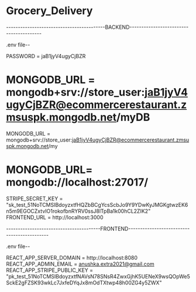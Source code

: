 # Grocery_Delivery

------------------------------------------BACKEND----------------------------------------

.env file--

PASSWORD = jaB1jyV4ugyCjBZR
# MONGODB_URL = mongodb+srv://store_user:jaB1jyV4ugyCjBZR@ecommercerestaurant.zmsuspk.mongodb.net/myDB
MONGODB_URL = mongodb+srv://store_user:jaB1jyV4ugyCjBZR@ecommercerestaurant.zmsuspk.mongodb.net/my
# MONGODB_URL= mongodb://localhost:27017/ 
STRIPE_SECRET_KEY = "sk_test_51NoTCMSIBdoyzxtfHQZbBCgYcsScbJo9Y9YDwKyJMGKgtwzEK6n5m9EGOCZxtvIO1rokofbnRYRV0ssJ8lTpBa1k00hCL2ZIK2"
FRONTEND_URL = http://localhost:3000


----------------------------------------FRONTEND--------------------------------------------

.env file--

REACT_APP_SERVER_DOMAIN = http://localhost:8080
REACT_APP_ADMIN_EMAIL = anushka.extra2021@gmail.com
REACT_APP_STRIPE_PUBLIC_KEY = "pk_test_51NoTCMSIBdoyzxtfNAVsN78SNsR4ZwxGjhK5UENeX9wsQOpWe5SckE2gFZSK93wkLc7JxfeDYqJx8mOdTXtwp48h00ZG4y5ZWX"
